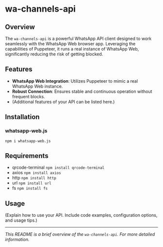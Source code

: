 # wa-channels-api

## Overview
The `wa-channels-api` is a powerful WhatsApp API client designed to work seamlessly with the WhatsApp Web browser app. Leveraging the capabilities of Puppeteer, it runs a real instance of WhatsApp Web, significantly reducing the risk of getting blocked.

## Features
- **WhatsApp Web Integration**: Utilizes Puppeteer to mimic a real WhatsApp Web instance.
- **Robust Connection**: Ensures stable and continuous operation without frequent blocks.
- (Additional features of your API can be listed here.)

## Installation
### whatsapp-web.js 
`npm i whatsapp-web.js`

## Requirements
 - qrcode-terminal
`npm install qrcode-terminal`
 - axios
`npm install axios`
 - http
`npm install http`
 - url
`npm install url`
 - fs
`npm install fs`


## Usage
(Explain how to use your API. Include code examples, configuration options, and usage tips.)

---

*This README is a brief overview of the `wa-channels-api`. For more detailed information.*
